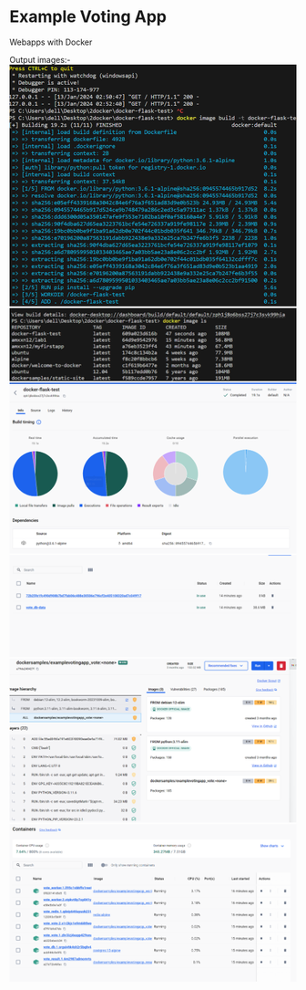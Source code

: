 # Example Voting App
Webapps with Docker

Output images:-
<code><img src="1.png"></code>
<code><img src="2.png"></code>
<code><img src="3.png"></code>
<code><img src="4.png"></code>
<code><img src="5.png"></code>
<code><img src="6.png"></code>

